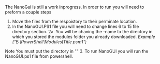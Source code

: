 The NanoGui is still a work inprogress. 
In order to run you will need to preform a couple steps
1. Move the files from the respoistory to their perminate location.
2. In the NanoGUI.PS1 file you will need to change lines 6 to 15 file directory section. 
2a. You will be chaning the -name to the directory in which you stored the modules folder you already downloaded. 
	*Example ("E:\PowerShell\Modules\Title.psm1")*


Note You must put the directory in ""
3. To run NanoGUI you will run the NanoGUI.ps1 file from powershell. 


